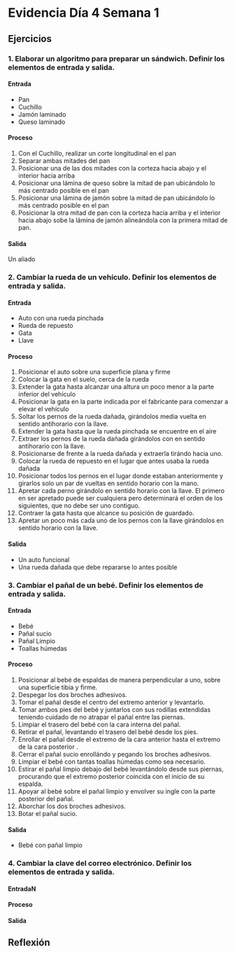 # Evidencia Día 4 Semana 1
## Ejercicios
### 1. Elaborar un algoritmo para preparar un sándwich. Definir los elementos de entrada y salida.
#### Entrada
- Pan
- Cuchillo
- Jamón laminado
- Queso laminado
#### Proceso
1) Con el Cuchillo, realizar un corte longitudinal en el pan
2) Separar ambas mitades del pan 
3) Posicionar una de las dos mitades con la corteza hacia abajo y el interior hacia arriba
4) Posicionar una lámina de queso sobre la mitad de pan ubicándolo lo más centrado posible en el pan
5) Posicionar una lámina de jamón sobre la mitad de pan ubicándolo lo más centrado posible en el pan
6) Posicionar la otra mitad de pan con la corteza hacia arriba y el interior hacia abajo sobe la lámina de jamón alineándola con la primera mitad de pan.
#### Salida
Un aliado
### 2. Cambiar la rueda de un vehículo. Definir los elementos de entrada y salida.
#### Entrada
- Auto con una rueda pinchada
- Rueda de repuesto
- Gata
- Llave
#### Proceso
1) Posicionar el auto sobre una superficie plana y firme
2) Colocar la gata en el suelo, cerca de la rueda
3) Extender la gata hasta alcanzar una altura un poco menor a la parte inferior del vehículo
4) Posicionar la gata en la parte indicada por el fabricante para comenzar a elevar el vehículo
5) Soltar los pernos de la rueda dañada, girándolos media vuelta en sentido antihorario con la llave.
6) Extender la gata hasta que la rueda pinchada se encuentre en el aire
7) Extraer los pernos de la rueda dañada girándolos con en sentido antihorario con la llave.
8) Posicionarse de frente a la rueda dañada y extraerla tirándo hacia uno.
9) Colocar la rueda de repuesto en el lugar que antes usaba la rueda dañada
10) Posicionar todos los pernos en el lugar donde estaban anteriormente y girarlos solo un par de vueltas en sentido horario con la mano.
11) Apretar cada perno girándolo en sentido horario con la llave. El primero en ser apretado puede ser cualquiera pero determinará el orden de los siguientes, que no debe ser uno contiguo.
12) Contraer la gata hasta que alcance su posición de guardado.
13) Apretar un poco más cada uno de los pernos con la llave girándolos en sentido horario con la llave.
#### Salida
- Un auto funcional
- Una rueda dañada que debe repararse lo antes posible
### 3. Cambiar el pañal de un bebé. Definir los elementos de entrada y salida.
#### Entrada
- Bebé 
- Pañal sucio
- Pañal Limpio
- Toallas húmedas
#### Proceso
  1) Posicionar al bebé de espaldas de manera perpendicular a uno, sobre una superficie tibia y firme.
  2) Despegar los dos broches adhesivos.
  3) Tomar el pañal desde el centro del extremo anterior y levantarlo.
  4) Tomar ambos pies del bebé y juntarlos con sus rodillas extendidas teniendo cuidado de no atrapar el pañal entre las piernas.
  5) Limpiar el trasero del bebé con la cara interna del pañal.
  6) Retirar el pañal, levantando el trasero del bebé desde los pies.
  7) Enrollar el pañal desde el extremo de la cara anterior hasta el extremo de la cara posterior .
  8) Cerrar el pañal sucio enrollándo y pegando los broches adhesivos.
  9) Limpiar el bebé con tantas toallas húmedas como sea necesario.
  10) Estirar el pañal limpio  debajo del bebé levantándolo desde sus piernas, procurando que el extremo posterior coincida con el inicio de su espalda.
  11) Apoyar al bebé sobre el pañal limpio y envolver su ingle con la parte posterior del pañal.
  12) Aborchar los dos broches adhesivos.
  13) Botar el pañal sucio.

#### Salida
- Bebé con pañal limpio
### 4. Cambiar la clave del correo electrónico. Definir los elementos de entrada y salida.
#### EntradaN
#### Proceso
#### Salida
## Reflexión